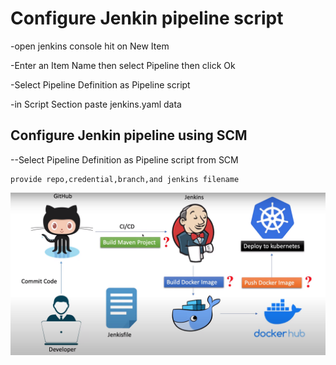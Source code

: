 # Configure Jenkin pipeline script

-open jenkins console hit on New Item

-Enter an Item Name  then select Pipeline then click Ok

-Select Pipeline Definition as Pipeline script

-in Script Section paste jenkins.yaml data


## Configure Jenkin pipeline  using SCM

--Select Pipeline Definition as Pipeline script from SCM

    provide repo,credential,branch,and jenkins filename 

<img width="576"   src="https://github.com/rtls-net/spring-boot-jenkins-docker-integration/blob/main/k8s.png"/>



